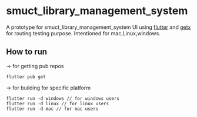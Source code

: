 # smuct_library_management_system

A prototype for smuct_library_management_system UI using [flutter](https://flutter.dev/) and [getx](https://pub.dev/packages/get) for routing testing purpose. Intentioned for mac,Linux,windows. 

## How to run
-> for getting pub repos
```
flutter pub get
```
-> for building for specific platform
```
flutter run -d windows // for windows users
flutter run -d linux // for linux users
flutter run -d mac // for mac users 
```

